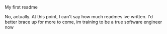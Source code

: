 My first readme

No, actually. At this point, I can't say how much readmes ive written.
I'd better brace up for more to come, im training to be a true software engineer now
